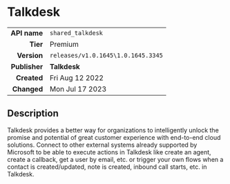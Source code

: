 # Talkdesk
| | |
|-:|-|
|**API name**|`shared_talkdesk`|
|**Tier**|Premium|
|**Version**|`releases/v1.0.1645\1.0.1645.3345`|
|**Publisher**|**Talkdesk**|
|**Created**|Fri Aug 12 2022|
|**Changed**|Mon Jul 17 2023|

## Description
Talkdesk provides a better way for organizations to intelligently unlock the promise and potential of great customer experience with end-to-end cloud solutions. Connect to other external systems already supported by Microsoft to be able to execute actions in Talkdesk like create an agent, create a callback, get a user by email, etc. or trigger your own flows when a contact is created/updated, note is created, inbound call starts, etc. in Talkdesk.
